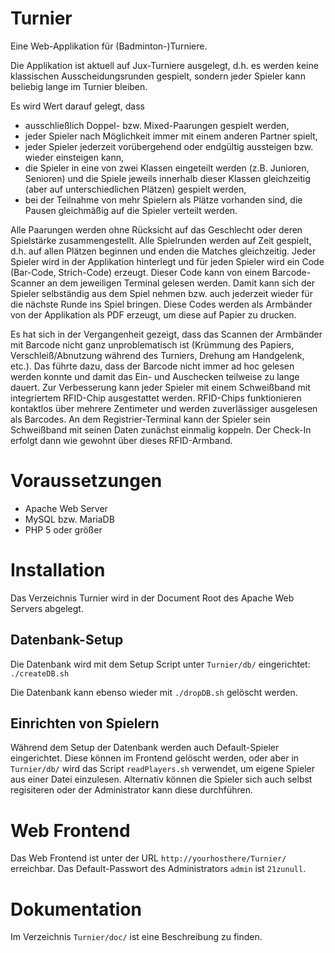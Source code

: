 # Turnier
Eine Web-Applikation für (Badminton-)Turniere.

Die Applikation ist aktuell auf Jux-Turniere ausgelegt, d.h. es werden keine klassischen Ausscheidungsrunden gespielt, sondern jeder Spieler kann beliebig lange im Turnier bleiben.

Es wird Wert darauf gelegt, dass
* ausschließlich Doppel- bzw. Mixed-Paarungen gespielt werden,
* jeder Spieler nach Möglichkeit immer mit einem anderen Partner spielt,
* jeder Spieler jederzeit vorübergehend oder endgültig aussteigen bzw. wieder einsteigen kann,
* die Spieler in eine von zwei Klassen eingeteilt werden (z.B. Junioren, Senioren) und die Spiele jeweils innerhalb dieser Klassen gleichzeitig (aber auf unterschiedlichen Plätzen) gespielt werden,
* bei der Teilnahme von mehr Spielern als Plätze vorhanden sind, die Pausen gleichmäßig auf die Spieler verteilt werden.

Alle Paarungen werden ohne Rücksicht auf das Geschlecht oder deren Spielstärke zusammengestellt.
Alle Spielrunden werden auf Zeit gespielt, d.h. auf allen Plätzen beginnen und enden die Matches gleichzeitig.
Jeder Spieler wird in der Applikation hinterlegt und für jeden Spieler wird ein Code (Bar-Code, Strich-Code) erzeugt. Dieser Code kann von einem Barcode-Scanner an dem jeweiligen Terminal gelesen werden. Damit kann sich der Spieler selbständig aus dem Spiel nehmen bzw. auch jederzeit wieder für die nächste Runde ins Spiel bringen.
Diese Codes werden als Armbänder von der Applikation als PDF erzeugt, um diese auf Papier zu drucken.

Es hat sich in der Vergangenheit gezeigt, dass das Scannen der Armbänder mit Barcode nicht ganz unproblematisch ist (Krümmung des Papiers, Verschleiß/Abnutzung während des Turniers, Drehung am Handgelenk, etc.). Das führte dazu, dass der Barcode nicht immer ad hoc gelesen werden konnte und damit das Ein- und Auschecken teilweise zu lange dauert. Zur Verbesserung kann jeder Spieler mit einem Schweißband mit integriertem RFID-Chip ausgestattet werden.
RFID-Chips funktionieren kontaktlos über mehrere Zentimeter und werden zuverlässiger ausgelesen als Barcodes. An dem Registrier-Terminal kann der Spieler sein Schweißband mit seinen Daten zunächst einmalig koppeln. Der Check-In erfolgt dann wie gewohnt über dieses RFID-Armband.

# Voraussetzungen

* Apache Web Server
* MySQL bzw. MariaDB
* PHP 5 oder größer

# Installation
Das Verzeichnis Turnier wird in der Document Root des Apache Web Servers abgelegt.

## Datenbank-Setup
Die Datenbank wird mit dem Setup Script unter `Turnier/db/` eingerichtet:
 `./createDB.sh`

Die Datenbank kann ebenso wieder mit
 `./dropDB.sh`
gelöscht werden.

## Einrichten von Spielern
Während dem Setup der Datenbank werden auch Default-Spieler eingerichtet. Diese können im Frontend gelöscht werden, oder aber in `Turnier/db/` wird das Script `readPlayers.sh` verwendet, um eigene Spieler aus einer Datei einzulesen.
Alternativ können die Spieler sich auch selbst regisiteren oder der Administrator kann diese durchführen.

# Web Frontend
Das Web Frontend ist unter der URL `http://yourhosthere/Turnier/` erreichbar. Das Default-Passwort des Administrators `admin` ist `21zunull`.

# Dokumentation
Im Verzeichnis `Turnier/doc/` ist eine Beschreibung zu finden.
